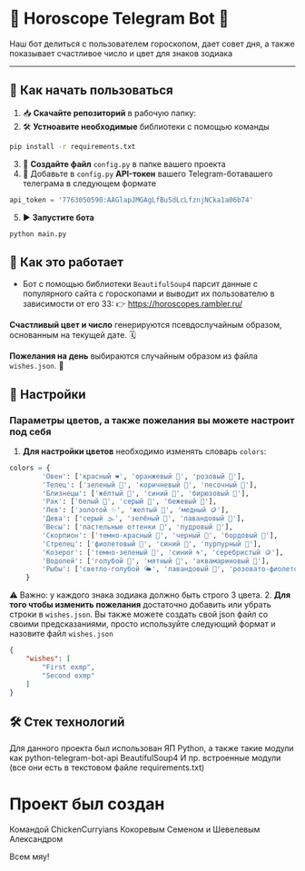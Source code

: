 # 🌟 Horoscope Telegram Bot 🔮

Наш бот делиться с пользователем гороскопом, дает совет дня, а также показывает счастливое число и цвет для знаков зодиака

---

## 🚀 Как начать пользоваться
1. 📥 **Скачайте репозиторий** в рабочую папку:
2. 🛠️ **Устноавите необходимые** библиотеки с помощью команды
```bash
pip install -r requirements.txt
```
3. 📝 **Создайте файл** `config.py` в папке вашего проекта
4. 🔑 Добавьте в `config.py` **API-токен** вашего Telegram-ботавашего телеграма в следующем формате
```python
api_token = '7763050590:AAGlapJMGAgLfBuSdLcLfznjNCka1a06b74'
```
5. ▶️ **Запустите бота**
```bash
python main.py
```

## 🌌 Как это работает
* Бот с помощью библиотеки `BeautifulSoup4` парсит данные с популярного сайта с гороскопами и выводит их пользователю в зависимости от его ЗЗ: 
👉 https://horoscopes.rambler.ru/

**Счастливый цвет и число** генерируются псевдослучайным образом, основанным на текущей дате. 🗓️

**Пожелания на день** выбираются случайным образом из файла `wishes.json`. 📖

## 🎨 Настройки
### Параметры цветов, а также пожелания вы можете настроит под себя
1. **Для настройки цветов** необходимо изменять словарь `colors`:
```python
colors = {
        'Овен': ['красный ❤️', 'оранжевый 🧡', 'розовый 🌸'],
        'Телец': ['зеленый 🍃', 'коричневый 🍂', 'песочный 🌾'],
        'Близнецы': ['жёлтый 💛', 'синий 💙', 'бирюзовый 🌊'],
        'Рак': ['белый 🤍', 'серый 🐘', 'бежевый 🍂'],
        'Лев': ['золотой ✨', 'желтый 🌟', 'медный 🪙'],
        'Дева': ['серый 🌫️', 'зелёный 🌿', 'лавандовый 💜'],
        'Весы': ['пастельные оттенки 🌸', 'пудровый 🌷'],
        'Скорпион': ['темно-красный 🍷', 'черный 🖤', 'бордовый 🍒'],
        'Стрелец': ['фиолетовый 💜', 'синий 🌌', 'пурпурный 🌺'],
        'Козерог': ['темно-зеленый 🌲', 'синий 🌀', 'серебристый 🪙'],
        'Водолей': ['голубой 🌊', 'мятный 🍃', 'аквамариновый 🌊'],
        'Рыбы': ['светло-голубой 🌤️', 'лавандовый 💐', 'розовато-фиолетовый 🟣']
    }
```
⚠️ Важно: у каждого знака зодиака должно быть строго 3 цвета.
2. **Для того чтобы изменить пожелания** достаточно добавить или убрать строки в `wishes.json`. Вы также можете создать свой json файл со своими предсказаниями, просто используйте следующий формат и назовите файл `wishes.json`
```json
{
    "wishes": [
        "First exmp",
        "Second exmp"
    ]
}
```

## 🛠️ Стек технологий
Для данного проекта был использован ЯП Python, а также такие модули как 
python-telegram-bot-api
BeautifulSoup4
И пр. встроенные модули (все они есть в текстовом файле requirements.txt)

# Проект был создан
Командой ChickenCurryians
Кокоревым Семеном и Шевелевым Александром

Всем мяу!